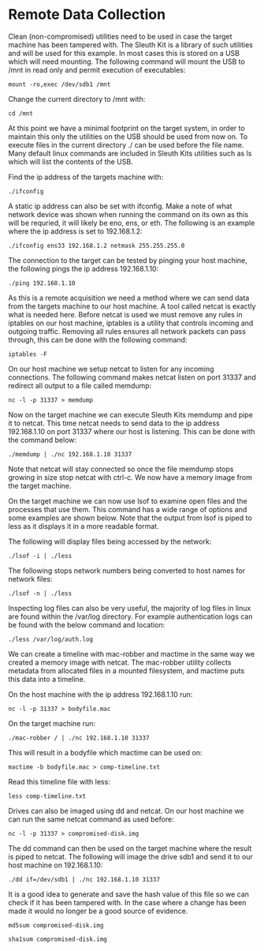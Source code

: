 # Remote Data Collection

Clean (non-compromised) utilities need to be used in case the target machine has been 
tampered with. The Sleuth Kit is a library of such utilities and will be used for this
example. In most cases this is stored on a USB which will need mounting. The following
command will mount the USB to /mnt in read only and permit execution of executables:

`mount -ro,exec /dev/sdb1 /mnt`

Change the current directory to /mnt with:

`cd /mnt`

At this point we have a minimal footprint on the target system, in order to maintain
this only the utilities on the USB should be used from now on. To execute files in the 
current directory ./ can be used before the file name. Many default linux commands are
included in Sleuth Kits utilities such as ls which will list the contents of the USB.

Find the ip address of the targets machine with:

`./ifconfig`

A static ip address can also be set with ifconfig. Make a note of what network device
was shown when running the command on its own as this will be requried, it will likely 
be eno, ens, or eth. The following is an example where the ip address is set to
192.168.1.2:

`./ifconfig ens33 192.168.1.2 netmask 255.255.255.0`

The connection to the target can be tested by pinging your host machine, the following
pings the ip address 192.168.1.10:

`./ping 192.168.1.10`

As this is a remote acquisition we need a method where we can send data from the 
targets machine to our host machine. A tool called netcat is exactly what is needed here.
Before netcat is used we must remove any rules in iptables on our host machine, iptables 
is a utility that controls incoming and outgoing traffic. Removing all rules ensures all
network packets can pass through, this can be done with the following command:

`iptables -F`

On our host machine we setup netcat to listen for any incoming connections. The following
command makes netcat listen on port 31337 and redirect all output to a file called memdump:

`nc -l -p 31337 > memdump`

Now on the target machine we can execute Sleuth Kits memdump and pipe it to netcat. This
time netcat needs to send data to the ip address 192.168.1.10 on port 31337 where our 
host is listening. This can be done with the command below:

`./memdump | ./nc 192.168.1.10 31337`

Note that netcat will stay connected so once the file memdump stops growing in size stop
netcat with ctrl-c. We now have a memory image from the target machine.

On the target machine we can now use lsof to examine open files and the processes that
use them. This command has a wide range of options and some examples are shown below.
Note that the output from lsof is piped to less as it displays it in a more readable
format.

The following will display files being accessed by the network:

`./lsof -i | ./less`

The following stops network numbers being converted to host names for network files:

`./lsof -n | ./less`

Inspecting log files can also be very useful, the majority of log files in linux are
found within the /var/log directory. For example authentication logs can be found
with the below command and location:

`./less /var/log/auth.log`

We can create a timeline with mac-robber and mactime in the same way we created a 
memory image with netcat. The mac-robber utility collects metadata from allocated 
files in a mounted filesystem, and mactime puts this data into a timeline.

On the host machine with the ip address 192.168.1.10 run:

`nc -l -p 31337 > bodyfile.mac`

On the target machine run:

`./mac-robber / | ./nc 192.168.1.10 31337`

This will result in a bodyfile which mactime can be used on:

`mactime -b bodyfile.mac > comp-timeline.txt`

Read this timeline file with less:

`less comp-timeline.txt`

Drives can also be imaged using dd and netcat. On our host machine we can run the
same netcat command as used before:

`nc -l -p 31337 > compromised-disk.img`

The dd command can then be used on the target machine where the result is piped to
netcat. The following will image the drive sdb1 and send it to our host machine on
192.168.1.10:

`./dd if=/dev/sdb1 | ./nc 192.168.1.10 31337`

It is a good idea to generate and save the hash value of this file so we can check
if it has been tampered with. In the case where a change has been made it would no 
longer be a good source of evidence.

`md5sum compromised-disk.img`

`sha1sum compromised-disk.img`

